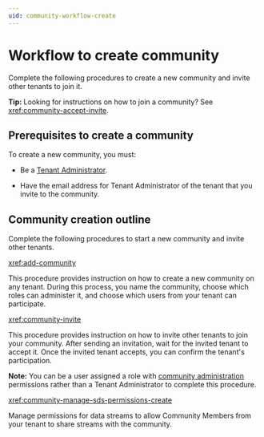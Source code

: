 ```yaml
---
uid: community-workflow-create
---
```


# Workflow to create community

Complete the following procedures to create a new community and invite other tenants to join it.

**Tip:** Looking for instructions on how to join a community? See <xref:community-accept-invite>.

## Prerequisites to create a community

To create a new community, you must:

- Be a [Tenant Administrator](xref:ccRoles#tenant-roles).

- Have the email address for Tenant Administrator of the tenant that you invite to the community.

## Community creation outline

Complete the following procedures to start a new community and invite other tenants.

<xref:add-community>

This procedure provides instruction on how to create a new community on any tenant. During this process, you name the community, choose which roles can administer it, and choose which users from your tenant can participate.

<xref:community-invite>

This procedure provides instruction on how to invite other tenants to join your community. After sending an invitation, wait for the invited tenant to accept it. Once the invited tenant accepts, you can confirm the tenant's participation.

**Note:** You can be a user assigned a role with [community administration](xref:ccRoles#community-administrators-preview) permissions rather than a Tenant Administrator to complete this procedure.

<xref:community-manage-sds-permissions-create>

Manage permissions for data streams to allow Community Members from your tenant to share streams with the community.
